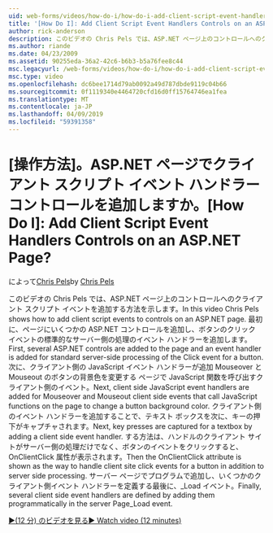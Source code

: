 ```yaml
---
uid: web-forms/videos/how-do-i/how-do-i-add-client-script-event-handlers-controls-on-an-aspnet-page
title: '[How Do I]: Add Client Script Event Handlers Controls on an ASP.NET Page? | Microsoft Docs'
author: rick-anderson
description: このビデオの Chris Pels では、ASP.NET ページ上のコントロールへのクライアント スクリプト イベントを追加する方法を示します。 最初に、ページと e にいくつかの ASP.NET コントロールを追加しています.
ms.author: riande
ms.date: 04/23/2009
ms.assetid: 90255eda-36a2-42c6-b6b3-b5a76fee8c44
msc.legacyurl: /web-forms/videos/how-do-i/how-do-i-add-client-script-event-handlers-controls-on-an-aspnet-page
msc.type: video
ms.openlocfilehash: dc6bee1714d79ab0092a49d787dbde9119c04b66
ms.sourcegitcommit: 0f1119340e4464720cfd16d0ff15764746ea1fea
ms.translationtype: MT
ms.contentlocale: ja-JP
ms.lasthandoff: 04/09/2019
ms.locfileid: "59391358"
---
```

# <a name="how-do-i-add-client-script-event-handlers-controls-on-an-aspnet-page"></a><span data-ttu-id="933c8-103">[操作方法]。ASP.NET ページでクライアント スクリプト イベント ハンドラー コントロールを追加しますか。</span><span class="sxs-lookup"><span data-stu-id="933c8-103">[How Do I]: Add Client Script Event Handlers Controls on an ASP.NET Page?</span></span>

<span data-ttu-id="933c8-104">によって[Chris Pels](https://twitter.com/chrispels)</span><span class="sxs-lookup"><span data-stu-id="933c8-104">by [Chris Pels](https://twitter.com/chrispels)</span></span>

<span data-ttu-id="933c8-105">このビデオの Chris Pels では、ASP.NET ページ上のコントロールへのクライアント スクリプト イベントを追加する方法を示します。</span><span class="sxs-lookup"><span data-stu-id="933c8-105">In this video Chris Pels shows how to add client script events to controls on an ASP.NET page.</span></span> <span data-ttu-id="933c8-106">最初に、ページにいくつかの ASP.NET コントロールを追加し、ボタンのクリック イベントの標準的なサーバー側の処理のイベント ハンドラーを追加します。</span><span class="sxs-lookup"><span data-stu-id="933c8-106">First, several ASP.NET controls are added to the page and an event handler is added for standard server-side processing of the Click event for a button.</span></span> <span data-ttu-id="933c8-107">次に、クライアント側の JavaScript イベント ハンドラーが追加 Mouseover と Mouseout のボタンの背景色を変更する ページで JavaScript 関数を呼び出すクライアント側のイベント。</span><span class="sxs-lookup"><span data-stu-id="933c8-107">Next, client side JavaScript event handlers are added for Mouseover and Mouseout client side events that call JavaScript functions on the page to change a button background color.</span></span> <span data-ttu-id="933c8-108">クライアント側のイベント ハンドラーを追加することで、テキスト ボックスを次に、キーの押下がキャプチャされます。</span><span class="sxs-lookup"><span data-stu-id="933c8-108">Next, key presses are captured for a textbox by adding a client side event handler.</span></span> <span data-ttu-id="933c8-109">する方法は、ハンドルのクライアント サイトがサーバー側の処理だけでなく、ボタンのイベントをクリックすると、OnClientClick 属性が表示されます。</span><span class="sxs-lookup"><span data-stu-id="933c8-109">Then the OnClientClick attribute is shown as the way to handle client site click events for a button in addition to server side processing.</span></span> <span data-ttu-id="933c8-110">サーバー ページでプログラムで追加し、いくつかのクライアント側イベント ハンドラーを定義する最後に、\_Load イベント。</span><span class="sxs-lookup"><span data-stu-id="933c8-110">Finally, several client side event handlers are defined by adding them programmatically in the server Page\_Load event.</span></span>

[<span data-ttu-id="933c8-111">&#9654;(12 分) のビデオを見る</span><span class="sxs-lookup"><span data-stu-id="933c8-111">&#9654; Watch video (12 minutes)</span></span>](https://channel9.msdn.com/Blogs/ASP-NET-Site-Videos/how-do-i-add-client-script-event-handlers-controls-on-an-aspnet-page)
